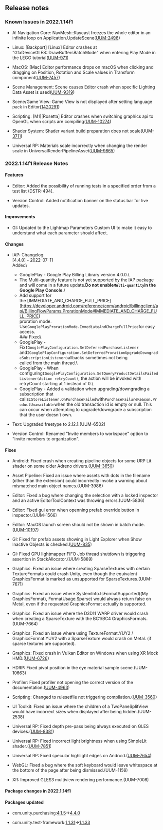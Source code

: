 ## Release notes

### Known Issues in 2022.1.14f1

-   AI Navigation Core: NavMesh::Raycast freezes the whole editor in an infinite loop on Application.UpdateScene([UUM-2496](https://issuetracker.unity3d.com/issues/navmesh-raycast-freezes-the-whole-editor-in-an-infinite-loop-on-application-dot-updatescene))

-   Linux: \[Backport\] \[Linux\] Editor crashes at \"GfxDeviceGLES::DrawBuffersBatchMode\" when entering Play Mode in the LEGO tutorial([UUM-971](https://issuetracker.unity3d.com/issues/backport-linux-editor-crashes-at-gfxdevicegles-drawbuffersbatchmode-when-entering-play-mode-in-the-lego-tutorial))

-   MacOS: \[Mac\] Editor performance drops on macOS when clicking and dragging on Position, Rotation and Scale values in Transform component([UUM-7457](https://issuetracker.unity3d.com/issues/mac-editor-performance-drops-on-macos-when-clicking-and-dragging-on-position-rotation-and-scale-values-in-transform-component))

-   Scene Management: Scene causes Editor crash when specific Lighting Data Asset is used([UUM-9319](https://issuetracker.unity3d.com/issues/scene-causes-editor-crash-when-specific-lighting-data-asset-is-used))

-   Scene/Game View: Game View is not displayed after setting language pack in Editor([1420291](https://issuetracker.unity3d.com/issues/gameview-is-not-displayed-after-setting-language-pack-in-unityeditor))

-   Scripting: \[M1\]\[Rosetta\] Editor crashes when switching graphics api to OpenGL when scripts are compiling([UUM-10274](https://issuetracker.unity3d.com/issues/m1-rosetta-editor-crashes-when-switching-graphics-api-to-opengl-when-scripts-are-compiling))

-   Shader System: Shader variant build preparation does not scale([UUM-3711](https://issuetracker.unity3d.com/issues/shader-variant-build-preparation-does-not-scale))

-   Universal RP: Materials scale incorrectly when changing the render scale in UniversalRenderPipelineAsset([UUM-9865](https://issuetracker.unity3d.com/issues/materials-scale-incorrectly-when-changing-the-render-scale-in-universalrenderpipelineasset))

### 2022.1.14f1 Release Notes

#### Features

-   Editor: Added the possibility of running tests in a specified order from a test list (DSTR-494).

-   Version Control: Added notification banner on the status bar for live updates.

#### Improvements

-   GI: Updated to the Lightmap Parameters Custom UI to make it easy to understand what each parameter should affect.

#### Changes

-   IAP: Changelog\
    \[4.4.0\] - 2022-07-11\
    Added\

    -   GooglePlay - Google Play Billing Library version 4.0.0.\
    -   The Multi-quantity feature is not yet supported by the IAP package and will come in a future update.**Do not enable` Multi-quantity `in the Google Play Console.**\
    -   Add support for\
        the \[IMMEDIATE_AND_CHARGE_FULL_PRICE\](https://developer.android.com/reference/com/android/billingclient/api/BillingFlowParams.ProrationMode#IMMEDIATE_AND_CHARGE_FULL_PRICE)\
        proration mode. Use` GooglePlayProrationMode.ImmediateAndChargeFullPrice `for easy access.\
        \### Fixed\
    -   GooglePlay - Fix` IGooglePlayConfiguration.SetDeferredPurchaseListener `\
        and` IGooglePlayConfiguration.SetDeferredProrationUpgradeDowngradeSubscriptionListener `callbacks sometimes not being\
        called from the main thread.\
    -   GooglePlay - When configuring` IGooglePlayConfiguration.SetQueryProductDetailsFailedListener(Action retryCount) `, the action will be invoked with retryCount starting at 1 instead of 0.\
    -   GooglePlay - Added a validation when upgrading/downgrading a subscription that calls` IStoreListener.OnPurchaseFailed `with` PurchaseFailureReason.ProductUnavailable `when the old transaction id is empty or null. This can occur when attempting to upgrade/downgrade a subscription that the user doesn\'t own.

-   Text: Upgraded freetype to 2.12.1.(UUM-6502)

-   Version Control: Renamed \"Invite members to workspace\" option to \"Invite members to organization\".

#### Fixes

-   Android: Fixed crash when creating pipeline objects for some URP Lit shader on some older Adreno drivers.([UUM-3650](https://issuetracker.unity3d.com/issues/android-vulkan-player-crashes-during-shader-warmup-when-using-vulkan-api))

-   Asset Pipeline: Fixed an issue where assets with dots in the filename (other than the extension) could incorrectly invoke a warning about mismatched main object names.(UUM-3986)

-   Editor: Fixed a bug where changing the selection with a locked inspector and an active EditorToolContext was throwing errors.(UUM-5836)

-   Editor: Fixed gui error when openning prefab override button in inspector.(UUM-1566)

-   Editor: MacOS launch screen should not be shown in batch mode.([UUM-10197](https://issuetracker.unity3d.com/issues/macos-editor-launch-screen-should-not-be-displayed-in-batchmode))

-   GI: Fixed for prefab assets showing in Light Explorer when Show Inactive Objects is checked.([UUM-835](https://issuetracker.unity3d.com/issues/backport-prefabs-with-light-component-are-listed-in-the-light-explorer-when-the-show-inactive-objects-property-is-checked))

-   GI: Fixed GPU lightmapper FIFO Job thread shutdown is triggering assertion in StackAllocator.(UUM-5889)

-   Graphics: Fixed an issue where creating SparseTextures with certain TextureFormats could crash Unity, even though the equivalent GraphicsFormat is marked as unsupported for SparseTextures.(UUM-7671)

-   Graphics: Fixed an issue where SystemInfo.IsFormatSupported((My GraphicsFormat), FormatUsage.Sparse) would always return false on Metal, even if the requested GraphicsFormat actually is supported.

-   Graphics: Fixed an issue where the D3D11 WARP driver would crash when creating a SparseTexture with the BC1/BC4 GraphicsFormats.(UUM-7664)

-   Graphics: Fixed an issue where using TextureFormat.YUY2 / GraphicsFormat.YUV2 with a SparseTexture would crash on Metal. (if sparse textures are supported).

-   Graphics: Fixed crash in Vulkan Editor on Windows when using XR Mock HMD.([UUM-6726](https://issuetracker.unity3d.com/issues/xr-vulkan-crash-on-vkresetfences-when-entering-play-mode))

-   HDRP: Fixed pivot position in the eye material sample scene.(UUM-10663)

-   Profiler: Fixed profiler not opening the correct version of the documentation.([UUM-4963](https://issuetracker.unity3d.com/issues/profiler-help-button-redirects-to-wrong-stream-documentation-page-1))

-   Scripting: Changed to rulesetfile not triggering compilation.([UUM-3560](https://issuetracker.unity3d.com/issues/roslyn-analyzers-analysis-is-not-performed-when-a-ruleset-file-is-modified))

-   UI Toolkit: Fixed an issue where the children of a TwoPaneSplitView would have incorrect sizes when displayed after being hidden.(UUM-2538)

-   Universal RP: Fixed depth pre-pass being always executed on GLES devices.([UUM-8381](https://issuetracker.unity3d.com/issues/urp-depth-pre-pass-is-always-executed-regardless-of-project-slash-pipeline-settings-when-opengles3-graphics-api-is-used))

-   Universal RP: Fixed incorrect light brightness when using SimpleLit shader.([UUM-7851](https://issuetracker.unity3d.com/issues/lights-appear-significantly-brighter-when-using-the-simple-lit-shader))

-   Universal RP: Fixed specular highlight edges on Android.([UUM-7654](https://issuetracker.unity3d.com/issues/android-specular-highlights-have-precision-issues-on-devices-with-adreno-gpu))

-   WebGL: Fixed a bug where the soft keyboard would leave whitespace at the bottom of the page after being dismissed.(UUM-1159)

-   XR: Improved GLES3 multiview rendering performance.(UUM-7008)

#### Package changes in 2022.1.14f1

#### Packages updated

-   com.unity.purchasing:[4.1.5](https://docs.unity3d.com/Packages/com.unity.purchasing@4.1//changelog/CHANGELOG.html)→[4.4.0](https://docs.unity3d.com/Packages/com.unity.purchasing@4.4//changelog/CHANGELOG.html)

-   com.unity.test-framework:[1.1.31](https://docs.unity3d.com/Packages/com.unity.test-framework@1.1//changelog/CHANGELOG.html)→[1.1.33](https://docs.unity3d.com/Packages/com.unity.test-framework@1.1//changelog/CHANGELOG.html)
